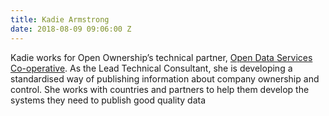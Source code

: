 ```yaml
---
title: Kadie Armstrong
date: 2018-08-09 09:06:00 Z
---
```


Kadie works for Open Ownership’s technical partner, [Open Data Services Co-operative](https://opendataservices.coop/). As the Lead Technical Consultant, she is developing a standardised way of publishing information about company ownership and control. She works with countries and partners to help them develop the systems they need to publish good quality data